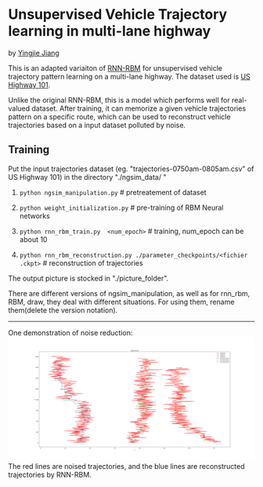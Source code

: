 # Unsupervised Vehicle Trajectory learning in multi-lane highway
by [Yingjie Jiang](https://www.yingjiejiang.com)

This is an adapted variaiton of [RNN-RBM](https://arxiv.org/ftp/arxiv/papers/1206/1206.6392.pdf) for unsupervised vehicle trajectory pattern learning on a multi-lane highway. The dataset used is [US Highway 101](https://www.fhwa.dot.gov/publications/research/operations/07030/).

Unlike the original RNN-RBM, this is a model which performs well for real-valued dataset. After training, it can memorize a given vehicle trajectories pattern on a specific route, which can be used to reconstruct vehicle trajectories based on a input dataset polluted by noise.

Training
----
Put the input trajectories dataset (eg. "trajectories-0750am-0805am.csv" of US Highway 101)  in the directory "./ngsim_data/ "

1. `python ngsim_manipulation.py`  # pretreatement of dataset

2. `python weight_initialization.py`  # pre-training of RBM Neural networks

3. `python rnn_rbm_train.py  <num_epoch>` # training,  num_epoch can be about 10

4. `python rnn_rbm_reconstruction.py ./parameter_checkpoints/<fichier .ckpt>`  # reconstruction of trajectories

The output picture is stocked in "./picture_folder".

There are different versions of ngsim_manipulation, as well as for rnn_rbm, RBM, draw, they deal with different situations. For using them, rename them(delete the version notation).

----
One demonstration of noise reduction:
![](picture_folder/result.png)
The red lines are noised trajectories, and the blue lines are reconstructed trajectories by RNN-RBM.
